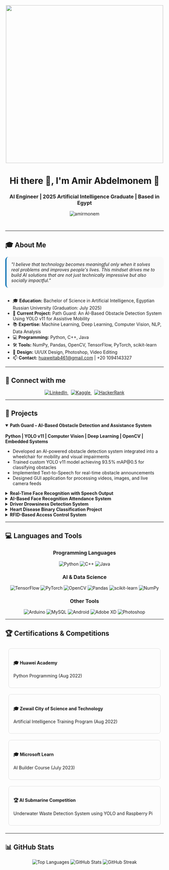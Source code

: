 <div align="center">
  <img src="https://media2.giphy.com/media/v1.Y2lkPTc5MGI3NjExYmgwc2hqbTJ2aXRwYngzamRpejBtaWI0dnZjNzdtdzgycHk5eDlyaCZlcD12MV9pbnRlcm5hbF9naWZfYnlfaWQmY3Q9Zw/FWZ1MF7W5sYKZ0Ysho/giphy.gif" width="500" />
  
  <h1>Hi there 👋, I'm Amir Abdelmonem 🤖</h1>
  <h3>AI Engineer | 2025 Artificial Intelligence Graduate | Based in Egypt</h3>
  
  <p>
    <img src="https://komarev.com/ghpvc/?username=amirmonem&label=Profile%20views&color=0e75b6&style=for-the-badge" alt="amirmonem" />
  </p>
</div>

<br>

---

## 🎓 About Me

<div style="background-color: #f9f9f9; padding: 15px; border-radius: 10px; border-left: 4px solid #0e75b6;">
  <i>"I believe that technology becomes meaningful only when it solves real problems and improves people's lives. This mindset drives me to build AI solutions that are not just technically impressive but also socially impactful."</i>
</div>

<br>

- 🎓 **Education:** Bachelor of Science in Artificial Intelligence, Egyptian Russian University (Graduation: July 2025)
- 🔭 **Current Project:** Path Guard: An AI-Based Obstacle Detection System Using YOLO v11 for Assistive Mobility
- 📚 **Expertise:** Machine Learning, Deep Learning, Computer Vision, NLP, Data Analysis
- 💻 **Programming:** Python, C++, Java
- 🛠️ **Tools:** NumPy, Pandas, OpenCV, TensorFlow, PyTorch, scikit-learn
- 🎨 **Design:** UI/UX Design, Photoshop, Video Editing
- 📫 **Contact:** huaweitab461@gmail.com | +20 1094143327

---

## 🔗 Connect with me

<div align="center">
  <a href="https://www.linkedin.com/in/amir-monem-709669298/" target="_blank">
    <img src="https://img.shields.io/badge/LinkedIn-0077B5?style=for-the-badge&logo=linkedin&logoColor=white" alt="LinkedIn" />
  </a>&nbsp;
  <a href="https://kaggle.com/amirmonem" target="_blank">
    <img src="https://img.shields.io/badge/Kaggle-20BEFF?style=for-the-badge&logo=kaggle&logoColor=white" alt="Kaggle" />
  </a>&nbsp;
  <a href="https://www.hackerrank.com/amirmonem" target="_blank">
    <img src="https://img.shields.io/badge/HackerRank-00EA64?style=for-the-badge&logo=hackerrank&logoColor=white" alt="HackerRank" />
  </a>
</div>

---

## 💼 Projects

<details open>
<summary><b>Path Guard – AI-Based Obstacle Detection and Assistance System</b></summary>
<br>
<b>Python | YOLO v11 | Computer Vision | Deep Learning | OpenCV | Embedded Systems</b>
<ul>
  <li>Developed an AI-powered obstacle detection system integrated into a wheelchair for mobility and visual impairments</li>
  <li>Trained custom YOLO v11 model achieving 93.5% mAP@0.5 for classifying obstacles</li>
  <li>Implemented Text-to-Speech for real-time obstacle announcements</li>
  <li>Designed GUI application for processing videos, images, and live camera feeds</li>
</ul>
</details>

<details>
<summary><b>Real-Time Face Recognition with Speech Output</b></summary>
<br>
<b>Python | OpenCV | Face Recognition | Text-to-Speech</b>
<ul>
  <li>Developed face recognition system using Python and OpenCV to identify individuals from pre-stored images</li>
  <li>Integrated Text-to-Speech to announce recognized person's name upon detection</li>
</ul>
</details>

<details>
<summary><b>AI-Based Face Recognition Attendance System</b></summary>
<br>
<b>Python | OpenCV | Face Recognition | Excel Integration</b>
<ul>
  <li>Created automated attendance system with time-based logic for marking on-time/late arrivals</li>
  <li>Connected to Excel sheets for automatic recording of attendance status and timestamps</li>
</ul>
</details>

<details>
<summary><b>Driver Drowsiness Detection System</b></summary>
<br>
<b>Python | dlib | Computer Vision | OpenCV</b>
<ul>
  <li>Developed system to detect driver drowsiness by analyzing eye aspect ratio and facial landmarks</li>
  <li>Implemented alarm system to trigger alerts when drowsiness is detected</li>
</ul>
</details>

<details>
<summary><b>Heart Disease Binary Classification Project</b></summary>
<br>
<b>Python | Machine Learning | Scikit-learn | XGBoost</b>
<ul>
  <li>Built classification models to predict heart disease risk using multiple algorithms</li>
  <li>Achieved high accuracy with Random Forest, Decision Tree, and XGBoost models</li>
</ul>
</details>

<details>
<summary><b>RFID-Based Access Control System</b></summary>
<br>
<b>C++ | Arduino | RFID Technology | Embedded Systems</b>
<ul>
  <li>Designed security system allowing only authorized RFID cards to grant access</li>
  <li>Integrated buzzer module for immediate audio feedback on access status</li>
</ul>
</details>

---

## 💻 Languages and Tools

<div align="center">
  
  ### Programming Languages
  <p>
    <img src="https://img.shields.io/badge/Python-3776AB?style=for-the-badge&logo=python&logoColor=white" alt="Python" />
    <img src="https://img.shields.io/badge/C++-00599C?style=for-the-badge&logo=cplusplus&logoColor=white" alt="C++" />
    <img src="https://img.shields.io/badge/Java-ED8B00?style=for-the-badge&logo=openjdk&logoColor=white" alt="Java" />
  </p>
  
  ### AI & Data Science
  <p>
    <img src="https://img.shields.io/badge/TensorFlow-FF6F00?style=for-the-badge&logo=tensorflow&logoColor=white" alt="TensorFlow" />
    <img src="https://img.shields.io/badge/PyTorch-EE4C2C?style=for-the-badge&logo=pytorch&logoColor=white" alt="PyTorch" />
    <img src="https://img.shields.io/badge/OpenCV-5C3EE8?style=for-the-badge&logo=opencv&logoColor=white" alt="OpenCV" />
    <img src="https://img.shields.io/badge/Pandas-150458?style=for-the-badge&logo=pandas&logoColor=white" alt="Pandas" />
    <img src="https://img.shields.io/badge/scikit--learn-F7931E?style=for-the-badge&logo=scikit-learn&logoColor=white" alt="scikit-learn" />
    <img src="https://img.shields.io/badge/NumPy-013243?style=for-the-badge&logo=numpy&logoColor=white" alt="NumPy" />
  </p>
  
  ### Other Tools
  <p>
    <img src="https://img.shields.io/badge/Arduino-00979D?style=for-the-badge&logo=arduino&logoColor=white" alt="Arduino" />
    <img src="https://img.shields.io/badge/MySQL-4479A1?style=for-the-badge&logo=mysql&logoColor=white" alt="MySQL" />
    <img src="https://img.shields.io/badge/Android-3DDC84?style=for-the-badge&logo=android&logoColor=white" alt="Android" />
    <img src="https://img.shields.io/badge/Adobe%20XD-FF61F6?style=for-the-badge&logo=adobe-xd&logoColor=white" alt="Adobe XD" />
    <img src="https://img.shields.io/badge/Photoshop-31A8FF?style=for-the-badge&logo=adobe-photoshop&logoColor=white" alt="Photoshop" />
  </p>
</div>

---

## 🏆 Certifications & Competitions

<div style="display: flex; justify-content: space-between; flex-wrap: wrap;">
  <div style="flex: 1; min-width: 300px; margin: 10px; padding: 15px; border-radius: 8px; border: 1px solid #ddd;">
    <h4>🎓 Huawei Academy</h4>
    <p>Python Programming (Aug 2022)</p>
  </div>
  <div style="flex: 1; min-width: 300px; margin: 10px; padding: 15px; border-radius: 8px; border: 1px solid #ddd;">
    <h4>🎓 Zewail City of Science and Technology</h4>
    <p>Artificial Intelligence Training Program (Aug 2022)</p>
  </div>
</div>

<div style="display: flex; justify-content: space-between; flex-wrap: wrap;">
  <div style="flex: 1; min-width: 300px; margin: 10px; padding: 15px; border-radius: 8px; border: 1px solid #ddd;">
    <h4>🎓 Microsoft Learn</h4>
    <p>AI Builder Course (July 2023)</p>
  </div>
  <div style="flex: 1; min-width: 300px; margin: 10px; padding: 15px; border-radius: 8px; border: 1px solid #ddd;">
    <h4>🏆 AI Submarine Competition</h4>
    <p>Underwater Waste Detection System using YOLO and Raspberry Pi</p>
  </div>
</div>

---

## 📊 GitHub Stats

<div align="center">
  <img src="https://github-readme-stats.vercel.app/api/top-langs?username=amirmonem&show_icons=true&locale=en&layout=compact&theme=radical&hide_border=true" alt="Top Languages" />
  
  <img src="https://github-readme-stats.vercel.app/api?username=amirmonem&show_icons=true&locale=en&theme=radical&hide_border=true" alt="GitHub Stats" />
  
  <img src="https://github-readme-streak-stats.herokuapp.com/?user=amirmonem&theme=radical&hide_border=true" alt="GitHub Streak" />
</div> 

